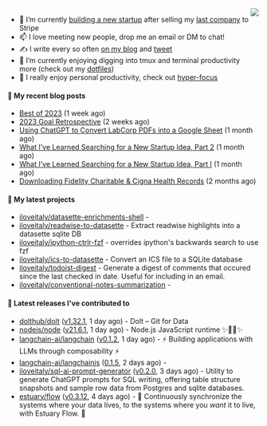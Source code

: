 <img align="right" src="https://github-readme-stats.vercel.app/api?username=iloveitaly&show_icons=true&text_color=718096&hide_title=true"/>

- 🔭 I’m currently [building a new startup](https://mikebian.co/bye-stripe-on-to-the-next-adventure/) after selling my [last company](https://suitesync.io) to Stripe
- 📫 I love meeting new people, drop me an email or DM to chat!
- ✍️ I write every so often [on my blog](http://mikebian.co/) and [tweet](https://twitter.com/mike_bianco)
- 🌱 I’m currently enjoying digging into tmux and terminal productivity more (check out my [dotfiles](https://github.com/iloveitaly/dotfiles))
- 💬 I really enjoy personal productivity, check out [hyper-focus](https://github.com/iloveitaly/hyper-focus)

#### 📜 My recent blog posts


- [Best of 2023](https://mikebian.co/best-of-2023/) (1 week ago)
- [2023 Goal Retrospective](https://mikebian.co/2023-goal-retrospective/) (2 weeks ago)
- [Using ChatGPT to Convert LabCorp PDFs into a Google Sheet](https://mikebian.co/using-chatgpt-to-convert-labcorp-pdfs-into-a-google-sheet/) (1 month ago)
- [What I’ve Learned Searching for a New Startup Idea, Part 2](https://mikebian.co/what-ive-learned-searching-for-a-new-startup-idea-part-2/) (1 month ago)
- [What I’ve Learned Searching for a New Startup Idea, Part I](https://mikebian.co/what-ive-learned-searching-for-a-new-startup-idea-part-i/) (1 month ago)
- [Downloading Fidelity Charitable &amp; Cigna Health Records](https://mikebian.co/downloading-fidelity-charitable-cigna-health-records/) (2 months ago)

#### 🌱 My latest projects


- [iloveitaly/datasette-enrichments-shell](https://github.com/iloveitaly/datasette-enrichments-shell) - 
- [iloveitaly/readwise-to-datasette](https://github.com/iloveitaly/readwise-to-datasette) - Extract readwise highlights into a datasette sqlite DB
- [iloveitaly/ipython-ctrlr-fzf](https://github.com/iloveitaly/ipython-ctrlr-fzf) - overrides ipython&#39;s backwards search to use fzf
- [iloveitaly/ics-to-datasette](https://github.com/iloveitaly/ics-to-datasette) - Convert an ICS file to a SQLite database
- [iloveitaly/todoist-digest](https://github.com/iloveitaly/todoist-digest) - Generate a digest of comments that occured since the last checked in date. Useful for including in an email.
- [iloveitaly/conventional-notes-summarization](https://github.com/iloveitaly/conventional-notes-summarization) - 

#### 🔭 Latest releases I've contributed to


- [dolthub/dolt](https://github.com/dolthub/dolt) ([v1.32.1](https://github.com/dolthub/dolt/releases/tag/v1.32.1), 1 day ago) - Dolt – Git for Data
- [nodejs/node](https://github.com/nodejs/node) ([v21.6.1](https://github.com/nodejs/node/releases/tag/v21.6.1), 1 day ago) - Node.js JavaScript runtime ✨🐢🚀✨
- [langchain-ai/langchain](https://github.com/langchain-ai/langchain) ([v0.1.2](https://github.com/langchain-ai/langchain/releases/tag/v0.1.2), 1 day ago) - ⚡ Building applications with LLMs through composability ⚡
- [langchain-ai/langchainjs](https://github.com/langchain-ai/langchainjs) ([0.1.5](https://github.com/langchain-ai/langchainjs/releases/tag/0.1.5), 2 days ago) - 
- [iloveitaly/sql-ai-prompt-generator](https://github.com/iloveitaly/sql-ai-prompt-generator) ([v0.2.0](https://github.com/iloveitaly/sql-ai-prompt-generator/releases/tag/v0.2.0), 3 days ago) - Utility to generate ChatGPT prompts for SQL writing, offering table structure snapshots and sample row data from Postgres and sqlite databases.
- [estuary/flow](https://github.com/estuary/flow) ([v0.3.12](https://github.com/estuary/flow/releases/tag/v0.3.12), 4 days ago) - 🌊 Continuously synchronize the systems where your data lives, to the systems where you _want_ it to live, with Estuary Flow. 🌊 
